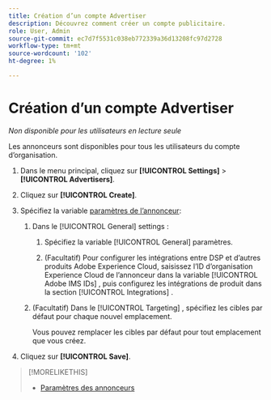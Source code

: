 ```yaml
---
title: Création d’un compte Advertiser
description: Découvrez comment créer un compte publicitaire.
role: User, Admin
source-git-commit: ec7d7f5531c038eb772339a36d13208fc97d2728
workflow-type: tm+mt
source-wordcount: '102'
ht-degree: 1%

---
```


# Création d’un compte Advertiser

*Non disponible pour les utilisateurs en lecture seule*

Les annonceurs sont disponibles pour tous les utilisateurs du compte d’organisation.

1. Dans le menu principal, cliquez sur **[!UICONTROL Settings]** > **[!UICONTROL Advertisers]**.

1. Cliquez sur **[!UICONTROL Create]**.

1. Spécifiez la variable [paramètres de l’annonceur](advertiser-settings.md):

   1. Dans le [!UICONTROL General] settings :

      1. Spécifiez la variable [!UICONTROL General] paramètres.

      1. (Facultatif) Pour configurer les intégrations entre DSP et d’autres produits Adobe Experience Cloud, saisissez l’ID d’organisation Experience Cloud de l’annonceur dans la variable [!UICONTROL Adobe IMS IDs] , puis configurez les intégrations de produit dans la section [!UICONTROL Integrations] .

   1. (Facultatif) Dans le [!UICONTROL Targeting] , spécifiez les cibles par défaut pour chaque nouvel emplacement.

      Vous pouvez remplacer les cibles par défaut pour tout emplacement que vous créez.

1. Cliquez sur **[!UICONTROL Save]**.

>[!MORELIKETHIS]
>
>* [Paramètres des annonceurs](/help/dsp/admin/advertiser-settings.md)
